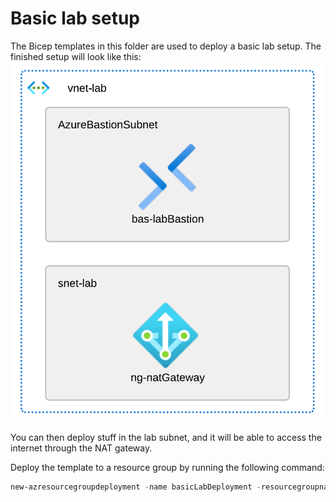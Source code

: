# Basic lab setup
The Bicep templates in this folder are used to deploy a basic lab setup. The finished setup will look like this:
![Beatiful drawing](./basic-lab-setup.png)

You can then deploy stuff in the lab subnet, and it will be able to access the internet through the NAT gateway.

Deploy the template to a resource group by running the following command:
```powershell
new-azresourcegroupdeployment -name basicLabDeployment -resourcegroupname <resourcegroupname> -templatefile .\main.bicep
```
